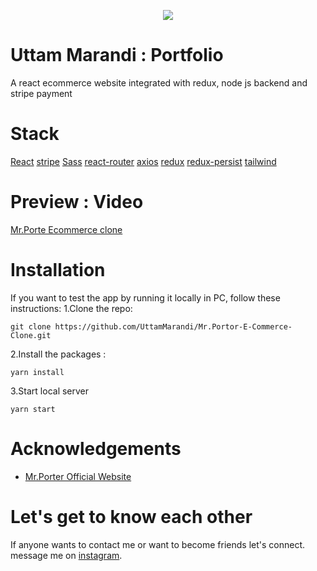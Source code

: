 <p align="center">
  <img src="/public/uttam_logo.png" />
</p>

# Uttam Marandi : Portfolio

A react ecommerce website integrated with redux, node js backend and stripe payment

# Stack

[React](https://reactjs.org/docs/getting-started.html)
[stripe](https://stripe.com/docs)
[Sass](https://sass-lang.com/documentation)
[react-router](https://reactrouter.com/docs/en/v6)
[axios](https://axios-http.com/docs/intro)
[redux](https://redux.js.org/introduction/getting-started)
[redux-persist](https://react-redux-firebase.com/docs/integrations/redux-persist.html)
[tailwind](https://tailwindcss.com/docs/installation)

# Preview : Video

[Mr.Porte Ecommerce clone](https://uttam-marandi-portfolio.vercel.app/)

# Installation

If you want to test the app by running it locally in PC, follow these instructions:
1.Clone the repo:

```
git clone https://github.com/UttamMarandi/Mr.Portor-E-Commerce-Clone.git
```

2.Install the packages :

```
yarn install
```

3.Start local server

```
yarn start
```

# Acknowledgements

- [Mr.Porter Official Website](https://www.mrporter.com/)

# Let's get to know each other

If anyone wants to contact me or want to become friends let's connect.
message me on [instagram](https://www.instagram.com/uttam.marandi_s/).
